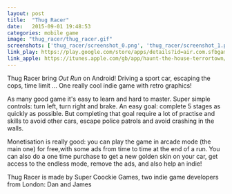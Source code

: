 ```yaml
---
layout: post
title:  "Thug Racer"
date:   2015-09-01 19:48:53
categories: mobile game
image: "thug_racer/thug_racer.gif"
screenshots: ['thug_racer/screenshot_0.png', 'thug_racer/screenshot_1.png', 'thug_racer/screenshot_2.png', 'thug_racer/screenshot_3.png']
link_play: https://play.google.com/store/apps/details?id=air.com.sfbgames.HauntTheHouseTerrortown
link_apple: https://itunes.apple.com/gb/app/haunt-the-house-terrortown/id930868205
---
```

Thug Racer bring *Out Run* on Android! Driving a sport car, escaping the cops, time limit ... One really cool indie game with retro graphics!<!--more-->

As many good game it's easy to learn and hard to master. Super simple controls: turn left, turn right and brake. An easy goal: complete 5 stages as quickly as possible. But completing that goal require a lot of practise and skills to avoid other cars, escape police patrols and avoid crashing in the walls.

Monetisation is really good: you can play the game in arcade mode (the main one) for free,with some ads from time to time at the end of a run. You can also do a one time purchase to get a new golden skin on your car, get access to the endless mode, remove the ads, and also help an indie!

Thug Racer is made by Super Coockie Games, two indie game developers from London: Dan and James